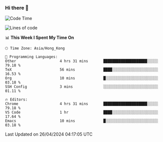 ### Hi there 👋

<!--
**nicehiro/nicehiro** is a ✨ _special_ ✨ repository because its `README.md` (this file) appears on your GitHub profile.

Here are some ideas to get you started:

- 🔭 I’m currently working on ...
- 🌱 I’m currently learning ...
- 👯 I’m looking to collaborate on ...
- 🤔 I’m looking for help with ...
- 💬 Ask me about ...
- 📫 How to reach me: ...
- 😄 Pronouns: ...
- ⚡ Fun fact: ...
-->

<!--START_SECTION:waka-->
![Code Time](http://img.shields.io/badge/Code%20Time-318%20hrs%2027%20mins-blue)

![Lines of code](https://img.shields.io/badge/From%20Hello%20World%20I%27ve%20Written-2.6%20million%20lines%20of%20code-blue)

📊 **This Week I Spent My Time On** 

```text
🕑︎ Time Zone: Asia/Hong_Kong

💬 Programming Languages: 
Other                    4 hrs 31 mins       ████████████████████░░░░░   79.18 % 
TeX                      56 mins             ████░░░░░░░░░░░░░░░░░░░░░   16.53 % 
Org                      10 mins             █░░░░░░░░░░░░░░░░░░░░░░░░   03.18 % 
SSH Config               3 mins              ░░░░░░░░░░░░░░░░░░░░░░░░░   01.11 % 

🔥 Editors: 
Chrome                   4 hrs 31 mins       ████████████████████░░░░░   79.18 % 
VS Code                  1 hr                ████░░░░░░░░░░░░░░░░░░░░░   17.64 % 
Emacs                    10 mins             █░░░░░░░░░░░░░░░░░░░░░░░░   03.18 % 
```


 Last Updated on 26/04/2024 04:17:05 UTC
<!--END_SECTION:waka-->
